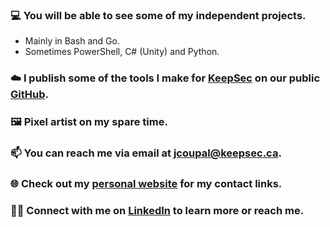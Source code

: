 ### 💻 You will be able to see some of my independent projects.
 - Mainly in Bash and Go.
 - Sometimes PowerShell, C# (Unity) and Python.
### ☁️ I publish some of the tools I make for [KeepSec](https://www.keepsec.ca) on our public [GitHub](https://github.com/KeepSec-Technologies).
### 🖼️ Pixel artist on my spare time.
### 📫 You can reach me via email at [jcoupal@keepsec.ca](mailto:jcoupal@keepsec.ca).
### 🌐 Check out my [personal website](https://jcoupal.com/) for my contact links.
### 👨‍💼 Connect with me on [LinkedIn](https://www.linkedin.com/in/jordan-coupal-222773225/) to learn more or reach me. 
